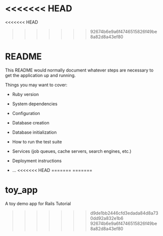 <<<<<<< HEAD
=======
<<<<<<< HEAD
>>>>>>> 92674b6e9a6f4746515826f49be8a82d8a43ef80
# README

This README would normally document whatever steps are necessary to get the
application up and running.

Things you may want to cover:

* Ruby version

* System dependencies

* Configuration

* Database creation

* Database initialization

* How to run the test suite

* Services (job queues, cache servers, search engines, etc.)

* Deployment instructions

* ...
<<<<<<< HEAD
=======
=======
# toy_app
A toy demo  app for Rails Tutorial
>>>>>>> d9de1bb2446cfd3edada84d8a730dd92a832e1b6
>>>>>>> 92674b6e9a6f4746515826f49be8a82d8a43ef80
